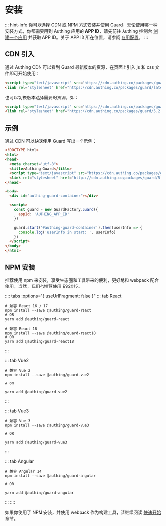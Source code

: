 # 安装

::: hint-info
你可以选择 CDN 或 NPM 方式安装并使用 Guard，无论使用哪一种安装方式，你都需要用到 Authing 应用的 <strong>APP ID</strong>，请先前往 Authing 控制台 <a href="https://docs.authing.cn/v2/guides/app-new/create-app/create-app.html" target="_blank">创建一个应用</a> 并获取 APP ID。关于 APP ID 所在位置，请参阅 <a href="https://docs.authing.cn/v2/guides/app-new/create-app/app-configuration.html" target="_blank">应用配置</a>。
:::

## CDN 引入

通过 Authing CDN 可以看到 Guard 最新版本的资源，在页面上引入 js 和 css 文件即可开始使用：

``` html
<script type="text/javascript" src="https://cdn.authing.co/packages/guard/latest/guard.min.js"></script>
<link rel="stylesheet" href="https://cdn.authing.co/packages/guard/latest/guard.min.css" />
```

也可以切换版本选择需要的资源，如：

``` html
<script type="text/javascript" src="https://cdn.authing.co/packages/guard/5.2.0/guard.min.js"></script>
<link rel="stylesheet" href="https://cdn.authing.co/packages/guard/5.2.0/guard.min.css" />
```

## 示例

通过 CDN 可以快速使用 Guard 写出一个示例：

``` html
<!DOCTYPE html>
<html>
<head>
  <meta charset="utf-8">
  <title>Authing Guard</title>
  <script type="text/javascript" src="https://cdn.authing.co/packages/guard/5.2.0/guard.min.js"></script>
  <link rel="stylesheet" href="https://cdn.authing.co/packages/guard/5.2.0/guard.min.css" />
</head>

<body>
  <div id="authing-guard-container"></div>

  <script>
    const guard = new GuardFactory.Guard({
      appId: 'AUTHING_APP_ID'
    })

    guard.start('#authing-guard-container').then(userInfo => {
      console.log('userInfo in start: ', userInfo)
    })
  </script>
</body>
</html>
```

## NPM 安装

推荐使用 npm 来安装，享受生态圈和工具带来的便利，更好地和 webpack 配合使用，当然，我们也推荐使用 ES2015。

:::: tabs :options="{ useUrlFragment: false }"
::: tab React

```shell
# 兼容 React 16 / 17
npm install --save @authing/guard-react
# OR
yarn add @authing/guard-react

# 兼容 React 18
npm install --save @authing/guard-react18
# OR
yarn add @authing/guard-react18
```

:::

::: tab Vue2

```shell
# 兼容 Vue 2
npm install --save @authing/guard-vue2

# OR

yarn add @authing/guard-vue2
```

:::

::: tab Vue3

```shell
# 兼容 Vue 3
npm install --save @authing/guard-vue3

# OR

yarn add @authing/guard-vue3
```

:::

::: tab Angular

```shell
# 兼容 Angular 14
npm install --save @authing/guard-angular

# OR

yarn add @authing/guard-angular
```

:::
::::

如果你使用了 NPM 安装，并使用 webpack 作为构建工具，请继续阅读 [快速开始](./quick-start.md) 章节。